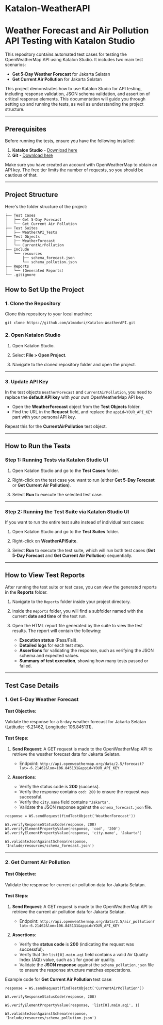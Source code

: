 # Katalon-WeatherAPI
# Weather Forecast and Air Pollution API Testing with Katalon Studio

This repository contains automated test cases for testing the OpenWeatherMap API using Katalon Studio. It includes two main test scenarios:

- **Get 5-Day Weather Forecast** for Jakarta Selatan
- **Get Current Air Pollution** for Jakarta Selatan

This project demonstrates how to use Katalon Studio for API testing, including response validation, JSON schema validation, and assertion of critical response elements. This documentation will guide you through setting up and running the tests, as well as understanding the project structure.

---

## Prerequisites

Before running the tests, ensure you have the following installed:

1. **Katalon Studio** - [Download here](https://www.katalon.com/download/)
2. **Git** - [Download here](https://git-scm.com/downloads)

Make sure you have created an account with OpenWeatherMap to obtain an API key. The free tier limits the number of requests, so you should be cautious of that.

---

## Project Structure

Here's the folder structure of the project:
```
├── Test Cases
│   ├── Get 5-Day Forecast
│   └── Get Current Air Pollution
├── Test Suites
│   ├── WeatherAPI_Tests
├── Test Objects
│   ├── WeatherForecast
│   └── CurrentAirPollution
├── Include
│   └── resources
│       ├── schema_forecast.json
│       └── schema_pollution.json
├── Reports
│   └── (Generated Reports)
└── .gitignore
```

## How to Set Up the Project

### 1. Clone the Repository

Clone this repository to your local machine:

```
git clone https://github.com/almaduri/Katalon-WeatherAPI.git
```

### 2. Open Katalon Studio

1. Open Katalon Studio.

2. Select **File > Open Project**.

3. Navigate to the cloned repository folder and open the project.

---

### 3. Update API Key

In the test objects `WeatherForecast` and `CurrentAirPollution`, you need to replace the **default API key** with your own OpenWeatherMap API key.

- Open the **WeatherForecast** object from the **Test Objects** folder.
- Find the URL in the **Request** field, and replace the `appid=YOUR_API_KEY` part with your personal API key.

Repeat this for the **CurrentAirPollution** test object.

---

## How to Run the Tests

### Step 1: Running Tests via Katalon Studio UI

1. Open Katalon Studio and go to the **Test Cases** folder.

2. Right-click on the test case you want to run (either **Get 5-Day Forecast** or **Get Current Air Pollution**).

3. Select **Run** to execute the selected test case.

---

### Step 2: Running the Test Suite via Katalon Studio UI

If you want to run the entire test suite instead of individual test cases:

1. Open Katalon Studio and go to the **Test Suites** folder.

2. Right-click on **WeatherAPISuite**.

3. Select **Run** to execute the test suite, which will run both test cases (**Get 5-Day Forecast** and **Get Current Air Pollution**) sequentially.

---

## How to View Test Reports

After running the test suite or test case, you can view the generated reports in the **Reports** folder.

1. Navigate to the `Reports` folder inside your project directory.

2. Inside the `Reports` folder, you will find a subfolder named with the current **date and time** of the test run. 

3. Open the HTML report file generated by the suite to view the test results. The report will contain the following:
   - **Execution status** (Pass/Fail).
   - **Detailed logs** for each test step.
   - **Assertions** for validating the response, such as verifying the JSON schema and expected values.
   - **Summary of test execution**, showing how many tests passed or failed.

---

## Test Case Details

### 1. **Get 5-Day Weather Forecast**

#### Test Objective:
Validate the response for a 5-day weather forecast for Jakarta Selatan (Latitude: -6.21462, Longitude: 106.845131).

#### Test Steps:
1. **Send Request**: A GET request is made to the OpenWeatherMap API to retrieve the weather forecast data for Jakarta Selatan.
   - Endpoint: `http://api.openweathermap.org/data/2.5/forecast?lat=-6.21462&lon=106.845131&appid=YOUR_API_KEY`
   
2. **Assertions**:
   - Verify the status code is **200** (success).
   - Verify the response contains `cod: 200` to ensure the request was successful.
   - Verify the `city.name` field contains `"Jakarta"`.
   - Validate the JSON response against the `schema_forecast.json` file.

```
response = WS.sendRequest(findTestObject('WeatherForecast'))

WS.verifyResponseStatusCode(response, 200)
WS.verifyElementPropertyValue(response, 'cod', '200')
WS.verifyElementPropertyValue(response, 'city.name', 'Jakarta')

WS.validateJsonAgainstSchema(response, 'Include/resources/schema_forecast.json')
```

---

### 2. **Get Current Air Pollution**

#### Test Objective:
Validate the response for current air pollution data for Jakarta Selatan.

#### Test Steps:

1. **Send Request**: A GET request is made to the OpenWeatherMap API to retrieve the current air pollution data for Jakarta Selatan.
   - Endpoint: `http://api.openweathermap.org/data/2.5/air_pollution?lat=-6.21462&lon=106.845131&appid=YOUR_API_KEY`
   
2. **Assertions**:
   - Verify the **status code** is **200** (indicating the request was successful).
   - Verify that the `list[0].main.aqi` field contains a valid Air Quality Index (AQI) value, such as `1` for good air quality.
   - Validate the **JSON response** against the `schema_pollution.json` file to ensure the response structure matches expectations.

Example code for **Get Current Air Pollution** test case:

```
response = WS.sendRequest(findTestObject('CurrentAirPollution'))

WS.verifyResponseStatusCode(response, 200)

WS.verifyElementPropertyValue(response, 'list[0].main.aqi', 1)

WS.validateJsonAgainstSchema(response, 'Include/resources/schema_pollution.json')
```
